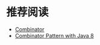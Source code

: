 # 推荐阅读

- [Combinator](https://java-design-patterns.com/patterns/combinator/)
- [Combinator Pattern with Java 8](https://gtrefs.github.io/code/combinator-pattern/)
